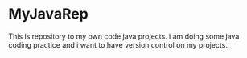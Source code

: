 # MyJavaRep
This is repository to my own code java projects. i am doing some java coding practice and i want to have version control on my projects.
